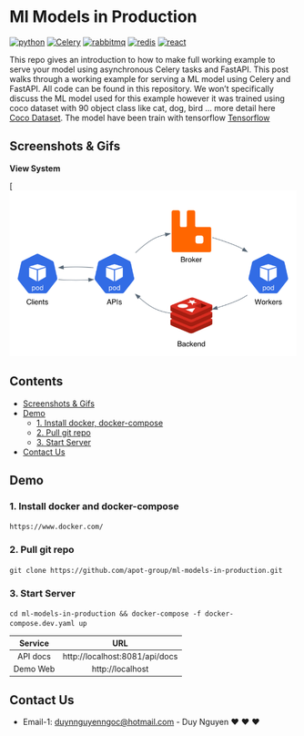 # Ml Models in Production
[![python](https://img.shields.io/badge/python-3.9.5-green)](https://www.python.org/doc/)
[![Celery](https://img.shields.io/badge/celery-5.2.3-green)](https://docs.celeryproject.org/en/stable/getting-started/introduction.html)
[![rabbitmq](https://img.shields.io/badge/rabbitmq-3-orange)](https://www.rabbitmq.com/)
[![redis](https://img.shields.io/badge/redis-6.2.6-orange)](https://redis.io/)
[![react](https://img.shields.io/badge/react-17.0.2-lightgrey)](https://reactjs.org/)


This repo gives an introduction to how to make full working example to serve your model using asynchronous Celery tasks and FastAPI. This post walks through a working example for serving a ML model using Celery and FastAPI. All code can be found in this repository. We won’t specifically discuss the ML model used for this example however it was trained using coco dataset with 90 object class like cat, dog, bird ... more detail here [Coco Dataset](https://cocodataset.org/#home). The model have been train with tensorflow [Tensorflow](https://github.com/tensorflow/models) 

## Screenshots & Gifs

**View System**

[![Architecture](public/architecture.png)


## Contents
- [Screenshots & Gifs](#screenshots--gifs)
- [Demo](#demo)
    - [1. Install docker, docker-compose](#1-install-docker-and-docker-compose)
    - [2. Pull git repo](#2-pull-git-repo)
    - [3. Start Server](3-start-server)
- [Contact Us](#contact-us)


## Demo

### 1. Install docker and docker-compose

`https://www.docker.com/`

### 2. Pull git repo
`git clone https://github.com/apot-group/ml-models-in-production.git` 

### 3. Start Server
`cd ml-models-in-production && docker-compose -f docker-compose.dev.yaml up`

| Service               | URL                              | 
| :-------------------: | :------------------------------: | 
| API docs              | http://localhost:8081/api/docs   |
| Demo Web              | http://localhost                 | 


## Contact Us
- Email-1: duynnguyenngoc@hotmail.com - Duy Nguyen :heart: :heart: :heart: 